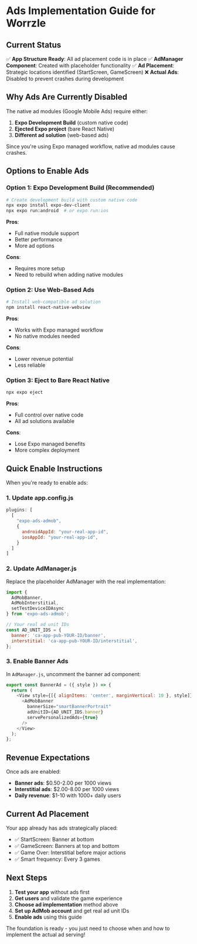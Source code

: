 # Ads Implementation Guide for Worrzle

## Current Status
✅ **App Structure Ready**: All ad placement code is in place
✅ **AdManager Component**: Created with placeholder functionality
✅ **Ad Placement**: Strategic locations identified (StartScreen, GameScreen)
❌ **Actual Ads**: Disabled to prevent crashes during development

## Why Ads Are Currently Disabled

The native ad modules (Google Mobile Ads) require either:
1. **Expo Development Build** (custom native code)
2. **Ejected Expo project** (bare React Native)
3. **Different ad solution** (web-based ads)

Since you're using Expo managed workflow, native ad modules cause crashes.

## Options to Enable Ads

### Option 1: Expo Development Build (Recommended)
```bash
# Create development build with custom native code
npx expo install expo-dev-client
npx expo run:android  # or expo run:ios
```

**Pros**: 
- Full native module support
- Better performance
- More ad options

**Cons**: 
- Requires more setup
- Need to rebuild when adding native modules

### Option 2: Use Web-Based Ads
```bash
# Install web-compatible ad solution
npm install react-native-webview
```

**Pros**: 
- Works with Expo managed workflow
- No native modules needed

**Cons**: 
- Lower revenue potential
- Less reliable

### Option 3: Eject to Bare React Native
```bash
npx expo eject
```

**Pros**: 
- Full control over native code
- All ad solutions available

**Cons**: 
- Lose Expo managed benefits
- More complex deployment

## Quick Enable Instructions

When you're ready to enable ads:

### 1. Update app.config.js
```javascript
plugins: [
  [
    "expo-ads-admob",
    {
      androidAppId: "your-real-app-id",
      iosAppId: "your-real-app-id",
    }
  ]
]
```

### 2. Update AdManager.js
Replace the placeholder AdManager with the real implementation:

```javascript
import { 
  AdMobBanner, 
  AdMobInterstitial, 
  setTestDeviceIDAsync 
} from 'expo-ads-admob';

// Your real ad unit IDs
const AD_UNIT_IDS = {
  banner: 'ca-app-pub-YOUR-ID/banner',
  interstitial: 'ca-app-pub-YOUR-ID/interstitial',
};
```

### 3. Enable Banner Ads
In `AdManager.js`, uncomment the banner ad component:

```javascript
export const BannerAd = ({ style }) => {
  return (
    <View style={[{ alignItems: 'center', marginVertical: 10 }, style]}>
      <AdMobBanner
        bannerSize="smartBannerPortrait"
        adUnitID={AD_UNIT_IDS.banner}
        servePersonalizedAds={true}
      />
    </View>
  );
};
```

## Revenue Expectations

Once ads are enabled:
- **Banner ads**: $0.50-2.00 per 1000 views
- **Interstitial ads**: $2.00-8.00 per 1000 views
- **Daily revenue**: $1-10 with 1000+ daily users

## Current Ad Placement

Your app already has ads strategically placed:
- ✅ StartScreen: Banner at bottom
- ✅ GameScreen: Banners at top and bottom
- ✅ Game Over: Interstitial before major actions
- ✅ Smart frequency: Every 3 games

## Next Steps

1. **Test your app** without ads first
2. **Get users** and validate the game experience
3. **Choose ad implementation** method above
4. **Set up AdMob account** and get real ad unit IDs
5. **Enable ads** using this guide

The foundation is ready - you just need to choose when and how to implement the actual ad serving!
